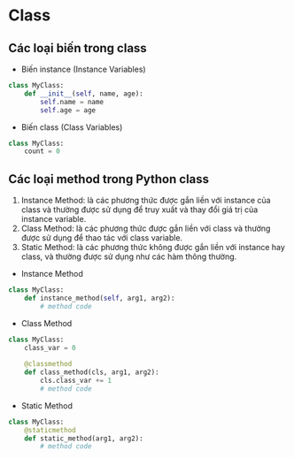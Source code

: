 # Class

## Các loại biến trong class

* Biến instance (Instance Variables)

```python
class MyClass:
    def __init__(self, name, age):
        self.name = name
        self.age = age
```

* Biến class (Class Variables)

```python
class MyClass:
    count = 0
```

## Các loại method trong Python class

1. Instance Method: là các phương thức được gắn liền với instance của class và thường được sử dụng để truy xuất và thay đổi giá trị của instance variable.
2. Class Method: là các phương thức được gắn liền với class và thường được sử dụng để thao tác với class variable.
3. Static Method: là các phương thức không được gắn liền với instance hay class, và thường được sử dụng như các hàm thông thường.

* Instance Method

```python
class MyClass:
    def instance_method(self, arg1, arg2):
        # method code

```

* Class Method

```python
class MyClass:
    class_var = 0
    
    @classmethod
    def class_method(cls, arg1, arg2):
        cls.class_var += 1
        # method code
```

* Static Method

```python
class MyClass:
    @staticmethod
    def static_method(arg1, arg2):
        # method code

```
